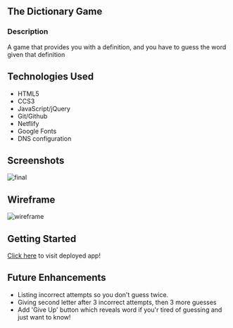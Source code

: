 ## The Dictionary Game

### Description

A game that provides you with a definition, and you have to guess the word given that definition

## Technologies Used

- HTML5
- CCS3
- JavaScript/jQuery
- Git/Github
- Netflify
- Google Fonts
- DNS configuration

## Screenshots

![final](http://dev.lehi.work/screengrab.png)

## Wireframe

![wireframe](http://dev.lehi.work/wireframe.png)

## Getting Started

[Click here](http://dev.lehi.work) to visit deployed app!

## Future Enhancements

- Listing incorrect attempts so you don't guess twice.
- Giving second letter after 3 incorrect attempts, then 3 more guesses
- Add 'Give Up' button which reveals word if you'r tired of guessing and just want to know!
